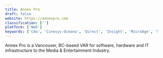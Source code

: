 ```yaml
---
title: Annex Pro
draft: false 
website: https://annexpro.com
classification: ['']
platform: ['Web']
keywords: ['Cdw', 'Cinesys-Oceana', 'Direct', 'Insight', 'MicroAge', 'Sirius']
---
```

Annex Pro is a Vancouver, BC-based VAR for software, hardware and IT infrastructure to the Media & Entertainment Industry.
